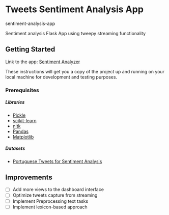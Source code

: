 # Tweets Sentiment Analysis App

sentiment-analysis-app

Sentiment analysis Flask App using tweepy streaming functionality

## Getting Started

Link to the app: <a href="http://doug-sentiment-analyzer.mybluemix.net/">Sentiment Analyzer</a>

These instructions will get you a copy of the project up and running on your local machine for development and testing purposes.

### Prerequisites

##### Libraries

- <a href="https://docs.python.org/2/library/pickle.html#module-pickle" target="_blank">Pickle</a>
- <a href="https://scikit-learn.org/stable/" target="_blank">scikit-learn</a>
- <a href="https://www.nltk.org/">nltk</a>
- <a href="https://pandas.pydata.org/" target="_blank">Pandas</a>
- <a href="https://matplotlib.org/" target="_blank">Matplotlib</a>

##### Datasets

- <a href="https://www.kaggle.com/augustop/portuguese-tweets-for-sentiment-analysis">Portuguese Tweets for Sentiment Analysis</a>

## Improvements

- [ ] Add more views to the dashboard interface
- [ ] Optimize tweets capture from streaming
- [ ] Implement Preprocessing text tasks
- [ ] Implement lexicon-based approach
